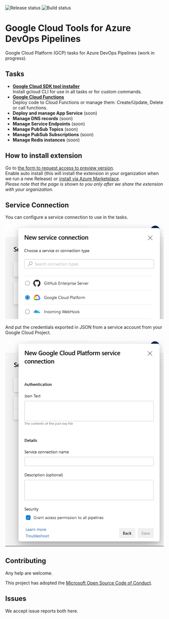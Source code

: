 ![Release status](https://vsrm.dev.azure.com/nexsobr/_apis/public/Release/badge/7c7f8052-bec7-4f7d-b267-22a6f7da4a37/1/1) 
![Build status](https://dev.azure.com/nexsobr/Nexso%20Agile%20Team/_apis/build/status/Tools/External/AzureDevOps.GoogleCloudTools.BaseExtension)

# Google Cloud Tools for Azure DevOps Pipelines

Google Cloud Platform (GCP) tasks for Azure DevOps Pipelines
(work in progress).

## Tasks
- **[Google Cloud SDK tool installer](Tasks/GoogleCloudSdkTool)**  
Install gcloud CLI for use in all tasks or for custom commands.
- **[Google Cloud Functions](Tasks/GoogleCloudFunctions)**  
Deploy code to Cloud Functions or manage them: Create/Update, Delete or call functions.
- **Deploy and manage App Service** (soon)
- **Manage DNS records** (soon)
- **Manage Service Endpoints** (soon)
- **Manage PubSub Topics** (soon)
- **Manage PubSub Subscriptions** (soon)
- **Manage Redis instances** (soon)

## How to install extension
Go to [the form to request access to preview version](https://forms.gle/FxXcBkfnN6xM3Jy29).  
Enable auto install (this will install the extension in your organization when we run a new Release) or [install via Azure Marketplace](https://marketplace.visualstudio.com/items?itemName=nexso.azure-devops-google-cloud-tools).  
*Please note that the page is shown to you only after we share the extension with your organization.*

## Service Connection

You can configure a service connection to use in the tasks.

![](images/scmenu.png)

And put the credentials exported in JSON from a service account from your Google Cloud Project.

![](images/sc.png)

## Contributing

Any help are welcome.

This project has adopted the [Microsoft Open Source Code of Conduct](https://opensource.microsoft.com/codeofconduct/).

## Issues

We accept issue reports both here.

